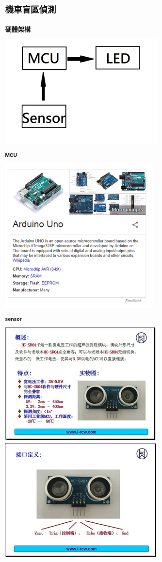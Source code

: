 # 機車盲區偵測

## 硬體架構
![image](https://github.com/NKUSTMCU/MCU/blob/master/img/hardware.PNG)


### MCU
![image](https://github.com/NKUSTMCU/MCU/blob/master/img/arduino.PNG)

### sensor
![image](https://github.com/NKUSTMCU/MCU/blob/master/img/sensor.PNG)
![image](https://github.com/NKUSTMCU/MCU/blob/master/img/sensor2.PNG)

